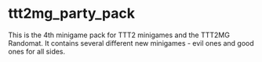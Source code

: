 # ttt2mg_party_pack
 This is the 4th minigame pack for TTT2 minigames and the TTT2MG Randomat. It contains several different new minigames - evil ones and good ones for all sides.
